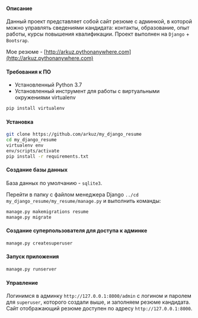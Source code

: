 #### Описание
Данный проект представляет собой сайт резюме с админкой, в которой можно управлять сведениями кандидата: контакты, образование, опыт работы, курсы повышения квалификации. Проект выполнен на `Django` + `Bootsrap`.

Мое резюме - [http://arkuz.pythonanywhere.com](http://arkuz.pythonanywhere.com)
 
 
#### Требования к ПО
- Установленный Python 3.7
- Установленный инструмент для работы с виртуальными окружениями virtualenv
```bash
pip install virtualenv
```

#### Установка
```bash
git clone https://github.com/arkuz/my_django_resume
cd my_django_resume
virtualenv env
env/scripts/activate
pip install -r requirements.txt
```

#### Создание базы данных
База данных по умолчанию - `sqlite3`.

Перейти в папку с файлом менеджера Django `../cd my_django_resume/my_resume/manage.py` и выполнить команды:
```bash
manage.py makemigrations resume
manage.py migrate
```

#### Создание суперпользователя для доступа к админке
```bash
manage.py createsuperuser
```

#### Запуск приложения
```bash
manage.py runserver
```

#### Управление
Логинимся в админку `http://127.0.0.1:8000/admin` с логином и паролем для `superuser`, которого создали выше, и заполняем резюме кандидата. Сайт отображающий резюме доступен по адресу `http://127.0.0.1:8000`.

